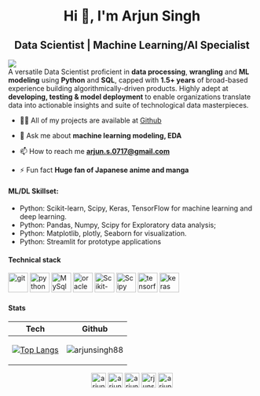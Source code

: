 <h1 align="center">Hi 👋, I'm Arjun Singh </h1>
<h2 align="center"> Data Scientist | Machine Learning/AI Specialist </h2>

![](https://komarev.com/ghpvc/?username=arjunsingh88&style=flat-square)
<br>A versatile Data Scientist proficient in **data processing**, **wrangling** and **ML modeling** using **Python** and **SQL**, capped with **1.5+ years** of broad-based experience building algorithmically-driven products. Highly adept at **developing, testing & model deployment** to enable organizations translate data into actionable insights and suite of technological data masterpieces.



- 👨‍💻 All of my projects are available at [Github](https://github.com/arjunsingh88?tab=repositories)

- 💬 Ask me about **machine learning modeling, EDA**

- 📫 How to reach me **arjun.s.0717@gmail.com**

- ⚡ Fun fact **Huge fan of Japanese anime and manga**

#### ML/DL Skillset:
* Python: Scikit-learn, Scipy, Keras, TensorFlow for machine learning and deep learning.
* Python: Pandas, Numpy, Scipy for Exploratory data analysis; 
* Python: Matplotlib, plotly, Seaborn for visualization.
* Python: Streamlit for prototype applications



#### Technical stack
<p align="left">                                                                                                          
<img src="https://www.vectorlogo.zone/logos/git-scm/git-scm-icon.svg" alt="git" width="40" height="40"/> 
<img src="https://www.vectorlogo.zone/logos/python/python-icon.svg" alt="python" width="40" height="40"/>                                                                                                                         
<img src="https://www.vectorlogo.zone/logos/mysql/mysql-official.svg" alt="MySql" width="40" height="40"/> 
<img src="https://www.vectorlogo.zone/logos/oracle/oracle-icon.svg" alt="oracle" width="40" height="40"/>
<img src="https://upload.wikimedia.org/wikipedia/commons/0/05/Scikit_learn_logo_small.svg" alt="Scikit-learn" width="40" height="40"/> 
<img src="https://raw.githubusercontent.com/valohai/ml-logos/5127528b5baadb77a6ea4b999a47b4e86bf0f98b/scipy.svg" alt="Scipy" width="40" height="40"/>
<img src="https://www.vectorlogo.zone/logos/tensorflow/tensorflow-icon.svg" alt="tensorflow" width="40" height="40"/> 
<img src="https://upload.wikimedia.org/wikipedia/commons/a/ae/Keras_logo.svg" alt="keras" width="40" height="40"/> </p>


#### Stats
|Tech|Github|
|:---:|:---:|
|[![Top Langs](https://github-readme-stats.vercel.app/api/top-langs/?username=arjunsingh88&hide=javascript,html,css&langs_count=8&layout=compact)](https://github.com/arjunsingh88/github-readme-stats)| <p><img align="center" src="https://github-readme-stats.vercel.app/api?username=arjunsingh88" alt="arjunsingh88" /></p>|

<!--- src="https://github-readme-stats.vercel.app/api?username=arjunsingh88#&bg_color=30,e96443,904e95&title_color=fff&text_color=fff --->


<p align="center">
<a href="https://github.com/arjunsingh88" target="blank"><img align="center" src="https://www.vectorlogo.zone/logos/github/github-icon.svg" alt="arjunsingh88" height="30" width="30" /></a>
<a href="https://linkedin.com/in/arjunsinghk" target="blank"><img align="center" src="https://www.vectorlogo.zone/logos/linkedin/linkedin-icon.svg" alt="arjunsinghk" height="30" width="30" /></a>
<a href="https://kaggle.com/arjunsingh88" target="blank"><img align="center" src="https://www.vectorlogo.zone/logos/kaggle/kaggle-icon.svg" alt="arjunsingh88" height="30" width="30" /></a>
<a href="https://fb.com/rjunsingh88" target="blank"><img align="center" src="https://www.vectorlogo.zone/logos/facebook/facebook-official.svg" alt="rjunsingh88" height="30" width="30" /></a>
<a href="https://instagram.com/arjunsingh_7979" target="blank"><img align="center" src="https://www.vectorlogo.zone/logos/instagram/instagram-icon.svg" alt="arjunsingh_7979" height="30" width="30" /></a>
</p>


